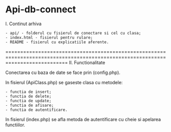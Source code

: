 # Api-db-connect


I. Continut arhiva

	- api/ - folderul cu fisierul de conectare si cel cu clasa;
	- index.html - fisierul pentru rulare;
	- README - fisierul cu explicatiile aferente.
	
=================================================================================================================================
II. Functionalitate

Conectarea cu baza de date se face prin (config.php).

In fisierul (ApiClass.php) se gaseste clasa cu metodele:

	- functia de insert;
	- functia de delete;
	- functia de update;
	- functia de afisare;
	- functia de autentificare.
	 
In fisierul (index.php) se afla metoda de autentificare cu cheie si apelarea functiilor.

